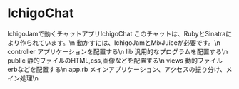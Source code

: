 # IchigoChat
IchigoJamで動くチャットアプリIchigoChat
このチャットは、RubyとSinatraにより作られています。\n
動かすには、IchigoJamとMixJuiceが必要です。\n
controller アプリケーションを配置する\n
lib 汎用的なプログラムを配置する\n
public 静的ファイルのHTML,css,画像などを配置する\n
views 動的ファイルerbなどを配置する\n
app.rb メインアプリケーション、アクセスの振り分け、メイン処理\n
